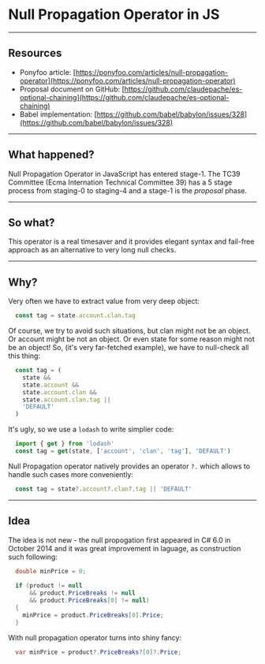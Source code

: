 
# Null Propagation Operator in JS

---

## Resources

* Ponyfoo article: [https://ponyfoo.com/articles/null-propagation-operator](https://ponyfoo.com/articles/null-propagation-operator)
* Proposal document on GitHub: [https://github.com/claudepache/es-optional-chaining](https://github.com/claudepache/es-optional-chaining)
* Babel implementation: [https://github.com/babel/babylon/issues/328](https://github.com/babel/babylon/issues/328)

---

## What happened?

Null Propagation Operator in JavaScript has entered stage-1. The TC39 Committee (Ecma Internation Technical Committee 39) has a 5 stage process from staging-0 to staging-4 and a stage-1 is the *proposal* phase.

---

## So what?

This operator is a real timesaver and it provides elegant syntax and fail-free approach as an alternative to very long null checks.

---

## Why?

Very often we have to extract value from very deep object:

```javascript
  const tag = state.account.clan.tag
```

Of course, we try to avoid such situations, but clan might not be an object. Or account might be not an object. Or even state for some reason might not be an object! So, (it's very far-fetched example), we have to null-check all this thing:

```javascript
  const tag = (
    state &&
    state.account &&
    state.account.clan &&
    state.account.clan.tag ||
    'DEFAULT'
  )
```

It's ugly, so we use a `lodash` to write simplier code:

```javascript
  import { get } from 'lodash'
  const tag = get(state, ['account', 'clan', 'tag'], 'DEFAULT')
```

Null Propagation operator natively provides an operator `?.` which allows to handle such cases more conveniently:

```javascript
  const tag = state?.account?.clan?.tag || 'DEFAULT'
```

---

## Idea

The idea is not new - the null propogation first appeared in C# 6.0 in October 2014 and it was great improvement in laguage, as construction such following:

```c#
  double minPrice = 0;
 
  if (product != null
      && product.PriceBreaks != null
      && product.PriceBreaks[0] != null)
  {
    minPrice = product.PriceBreaks[0].Price;
  }
```

With null propagation operator turns into shiny fancy:

```c#
  var minPrice = product?.PriceBreaks?[0]?.Price;
```